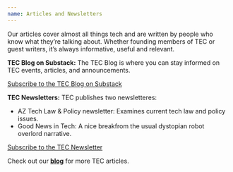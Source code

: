 ```yaml
---
name: Articles and Newsletters
---
```


Our articles cover almost all things tech and are written by people who know what they’re talking about. Whether founding members of TEC or guest writers, it’s always informative, useful and relevant.

**TEC Blog on Substack:** The TEC Blog is where you can stay informed on TEC events, articles, and announcements.

<a href="https://techedcollab.substack.com/" class="tec-button">Subscribe to the TEC Blog on Substack</a>

**TEC Newsletters:** TEC publishes two newsletteres:
- AZ Tech Law & Policy newsletter: Examines current tech law and policy issues.
- Good News in Tech: A nice breakfrom the usual dystopian robot overlord narrative.

<a href="http://eepurl.com/iwKXEA" class="tec-button">Subscribe to the TEC Newsletter</a>

Check out our **[blog](/blog.html)** for more TEC articles.
